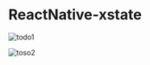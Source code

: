 # ReactNative-xstate

![todo1](https://user-images.githubusercontent.com/50213124/123743081-616ac700-d8b5-11eb-8a27-9f25f2e85683.png)

![toso2](https://user-images.githubusercontent.com/50213124/123743250-9b3bcd80-d8b5-11eb-9519-708e5e86017f.png)
